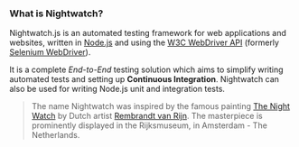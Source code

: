 ### What is Nightwatch?

Nightwatch.js is an automated testing framework for web applications and websites, written in [Node.js](http://nodejs.org/) and using the [W3C WebDriver API](https://www.w3.org/TR/webdriver/) (formerly [Selenium WebDriver](https://github.com/SeleniumHQ/selenium/wiki/JsonWireProtocol)).

It is a complete _End-to-End_ testing solution which aims to simplify writing automated tests and setting up **Continuous Integration**. Nightwatch can also be used for writing Node.js unit and integration tests.

> The name Nightwatch was inspired by the famous painting [The Night Watch](http://en.wikipedia.org/wiki/The_Night_Watch) by Dutch artist [Rembrandt van Rijn](http://en.wikipedia.org/wiki/Rembrandt_Harmenszoon_van_Rijn). The masterpiece is prominently displayed in the Rijksmuseum, in Amsterdam - The Netherlands.
